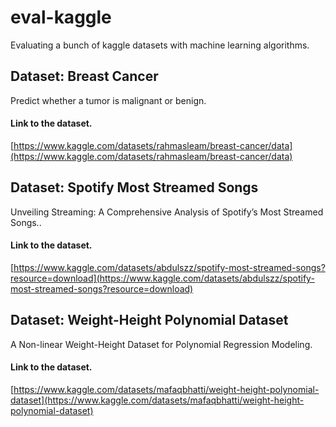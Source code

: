# eval-kaggle
Evaluating a bunch of kaggle datasets with machine learning algorithms.

## Dataset: Breast Cancer
Predict whether a tumor is malignant or benign.

#### Link to the dataset.
[https://www.kaggle.com/datasets/rahmasleam/breast-cancer/data](https://www.kaggle.com/datasets/rahmasleam/breast-cancer/data)


## Dataset: Spotify Most Streamed Songs
Unveiling Streaming: A Comprehensive Analysis of Spotify’s Most Streamed Songs..

#### Link to the dataset.
[https://www.kaggle.com/datasets/abdulszz/spotify-most-streamed-songs?resource=download](https://www.kaggle.com/datasets/abdulszz/spotify-most-streamed-songs?resource=download)


## Dataset: Weight-Height Polynomial Dataset
A Non-linear Weight-Height Dataset for Polynomial Regression Modeling.

#### Link to the dataset.
[https://www.kaggle.com/datasets/mafaqbhatti/weight-height-polynomial-dataset](https://www.kaggle.com/datasets/mafaqbhatti/weight-height-polynomial-dataset)